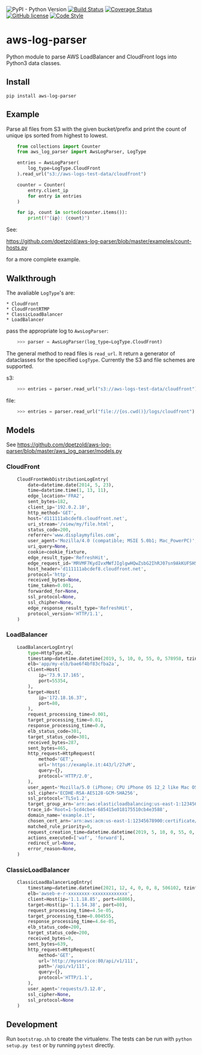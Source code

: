 ![PyPI - Python Version](https://img.shields.io/pypi/pyversions/aws-log-parser)
[![Build Status](https://travis-ci.org/dpetzold/aws-log-parser.svg?branch=master)](https://travis-ci.org/dpetzold/aws-log-parser)
[![Coverage Status](https://coveralls.io/repos/github/dpetzold/aws-log-parser/badge.svg?branch=master)](https://coveralls.io/github/dpetzold/aws-log-parser?branch=master)
[![GitHub license](https://img.shields.io/github/license/dpetzold/aws-log-parser)](https://github.com/dpetzold/aws-log-parser/blob/master/LICENSE)
[![Code Style](https://img.shields.io/badge/code%20style-black-000000.svg)](https://github.com/psf/black)

# aws-log-parser

Python module to parse AWS LoadBalancer and CloudFront logs into Python3 data
classes.

## Install

`pip install aws-log-parser`

## Example

Parse all files from S3 with the given bucket/prefix and print the count of
unique ips sorted from highest to lowest.

```python
    from collections import Counter
    from aws_log_parser import AwsLogParser, LogType

    entries = AwsLogParser(
        log_type=LogType.CloudFront
    ).read_url("s3://aws-logs-test-data/cloudfront")

    counter = Counter(
        entry.client_ip
        for entry in entries
    )

    for ip, count in sorted(counter.items()):
        print(f"{ip}: {count}")
```

See:

https://github.com/dpetzold/aws-log-parser/blob/master/examples/count-hosts.py

for a more complete example.

## Walkthrough

The avaliable `LogType`'s are:

    * CloudFront
    * CloudFrontRTMP
    * ClassicLoadBalancer
    * LoadBalancer

pass the appropriate log to `AwsLogParser`:


```python
    >>> parser = AwsLogParser(log_type=LogType.CloudFront)
```

The general method to read files is `read_url`. It return a generator of
dataclasses for the specified `LogType`. Currently the S3 and file
schemes are supported.

s3:

```python
    >>> entries = parser.read_url("s3://aws-logs-test-data/cloudfront")
```

file:

```python
    >>> entries = parser.read_url("file://{os.cwd()}/logs/cloudfront")
```

## Models

See https://github.com/dpetzold/aws-log-parser/blob/master/aws_log_parser/models.py

### CloudFront

```python
    CloudFrontWebDistributionLogEntry(
        date=datetime.date(2014, 5, 23),
        time=datetime.time(1, 13, 11),
        edge_location='FRA2',
        sent_bytes=182,
        client_ip='192.0.2.10',
        http_method='GET',
        host='d111111abcdef8.cloudfront.net',
        uri_stream='/view/my/file.html',
        status_code=200,
        referrer='www.displaymyfiles.com',
        user_agent='Mozilla/4.0 (compatible; MSIE 5.0b1; Mac_PowerPC)',
        uri_query=None,
        cookie=cookie_fixture,
        edge_result_type='RefreshHit',
        edge_request_id='MRVMF7KydIvxMWfJIglgwHQwZsbG2IhRJ07sn9AkKUFSHS9EXAMPLE==',
        host_header='d111111abcdef8.cloudfront.net',
        protocol='http',
        received_bytes=None,
        time_taken=0.001,
        forwarded_for=None,
        ssl_protocol=None,
        ssl_chipher=None,
        edge_response_result_type='RefreshHit',
        protocol_version='HTTP/1.1',
    )
```

### LoadBalancer

```python
    LoadBalancerLogEntry(
        type=HttpType.H2,
        timestamp=datetime.datetime(2019, 5, 10, 0, 55, 0, 578958, tzinfo=datetime.timezone.utc),
        elb='app/my-elb/bae6f4bf83cfba2a',
        client=Host(
            ip='73.9.17.165',
            port=55354,
        ),
        target=Host(
            ip='172.18.16.37',
            port=80,
        ),
        request_processing_time=0.001,
        target_processing_time=0.01,
        response_processing_time=0.0,
        elb_status_code=301,
        target_status_code=301,
        received_bytes=287,
        sent_bytes=465,
        http_request=HttpRequest(
            method='GET',
            url='https://example.it:443/l/27uM',
            query={},
            protocol='HTTP/2.0',
        ),
        user_agent='Mozilla/5.0 (iPhone; CPU iPhone OS 12_2 like Mac OS X) AppleWebKit/605.1.15 (KHTML, like Gecko) Mobile/15E148 [FBAN/FBIOS;FBDV/iPhone10,6;FBMD/iPhone;FBSN/iOS;FBSV/12.2;FBSS/3;FBCR/T-Mobile;FBID/phone;FBLC/en_US;FBOP/5]',
        ssl_cipher='ECDHE-RSA-AES128-GCM-SHA256',
        ssl_protocol='TLSv1.2',
        target_group_arn='arn:aws:elasticloadbalancing:us-east-1:12345678900:targetgroup/my-elb/4bbbb73e0d3ddadc',
        trace_id='Root=1-5cd4cbe4-685415e018175510cb4e3588',
        domain_name='example.it',
        chosen_cert_arn='arn:aws:acm:us-east-1:12345678900:certificate/3e6b547b-dd22-41f2-9130-32f2c21f0ca0',
        matched_rule_priority=0,
        request_creation_time=datetime.datetime(2019, 5, 10, 0, 55, 0, 567000, tzinfo=datetime.timezone.utc),
        actions_executed=['waf', 'forward'],
        redirect_url=None,
        error_reason=None,
    )
```

### ClassicLoadBalancer

```python
    ClassicLoadBalancerLogEntry(
        timestamp=datetime.datetime(2021, 12, 4, 0, 0, 8, 506102, tzinfo=datetime.timezone.utc),
        elb='awseb-e-r-xxxxxxxx-xxxxxxxxxxxxx',
        client=Host(ip='1.1.18.85', port=46806),
        target=Host(ip='1.1.54.38', port=80),
        request_processing_time=4.5e-05,
        target_processing_time=0.004555,
        response_processing_time=4.6e-05,
        elb_status_code=200,
        target_status_code=200,
        received_bytes=0,
        sent_bytes=639,
        http_request=HttpRequest(
            method='GET',
            url='http://myservice:80/api/v1/111',
            path='/api/v1/111',
            query={},
            protocol='HTTP/1.1',
        ),
        user_agent='requests/3.12.0',
        ssl_cipher=None,
        ssl_protocol=None
    )

```

## Development

Run `bootstrap.sh` to create the virtualenv. The tests can be run with `python
setup.py test` or by running `pytest` directly.
